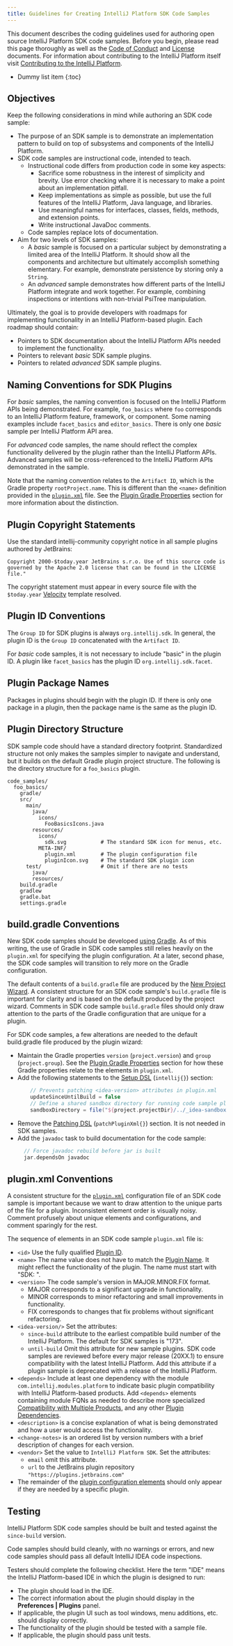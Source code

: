 ```yaml
---
title: Guidelines for Creating IntelliJ Platform SDK Code Samples
---
```


This document describes the coding guidelines used for authoring open source IntelliJ Platform SDK code samples.
Before you begin, please read this page thoroughly as well as the [Code of Conduct](/CODE_OF_CONDUCT.md) and [License](https://github.com/JetBrains/intellij-sdk-docs/blob/master/LICENSE.txt) documents.
For information about contributing to the IntelliJ Platform itself visit [Contributing to the IntelliJ Platform](/basics/platform_contributions.md).

  * Dummy list item
  {:toc}
  
## Objectives
Keep the following considerations in mind while authoring an SDK code sample:
* The purpose of an SDK sample is to demonstrate an implementation pattern to build on top of subsystems and components of the IntelliJ Platform.
* SDK code samples are instructional code, intended to teach.
  * Instructional code differs from production code in some key aspects:
    * Sacrifice some robustness in the interest of simplicity and brevity.
      Use error checking where it is necessary to make a point about an implementation pitfall.
    * Keep implementations as simple as possible, but use the full features of the IntelliJ Platform, Java language, and libraries. 
    * Use meaningful names for interfaces, classes, fields, methods, and extension points.
    * Write instructional JavaDoc comments.    
  * Code samples replace lots of documentation. 
* Aim for two levels of SDK samples:
  * A _basic_ sample is focused on a particular subject by demonstrating a limited area of the IntelliJ Platform. 
    It should show all the components and architecture but ultimately accomplish something elementary. 
    For example, demonstrate persistence by storing only a `String`.
  * An _advanced_ sample demonstrates how different parts of the IntelliJ Platform integrate and work together. 
    For example, combining inspections or intentions with non-trivial PsiTree manipulation.
 
Ultimately, the goal is to provide developers with roadmaps for implementing functionality in an IntelliJ Platform-based plugin.
Each roadmap should contain:
* Pointers to SDK documentation about the IntelliJ Platform APIs needed to implement the functionality.
* Pointers to relevant _basic_ SDK sample plugins.
* Pointers to related _advanced_ SDK sample plugins.

## Naming Conventions for SDK Plugins
For _basic_ samples, the naming convention is focused on the IntelliJ Platform APIs being demonstrated.
For example, `foo_basics` where `foo` corresponds to an IntelliJ Platform feature, framework, or component.
Some naming examples include `facet_basics` and `editor_basics`.
There is only one _basic_ sample per IntelliJ Platform API area.

For _advanced_ code samples, the name should reflect the complex functionality delivered by the plugin rather than the IntelliJ Platform APIs.
Advanced samples will be cross-referenced to the IntelliJ Platform APIs demonstrated in the sample.

Note that the naming convention relates to the `Artifact ID`, which is the Gradle property `rootProject.name`.
This is different than the `<name>` definition provided in the [`plugin.xml`](#pluginxml-conventions) file.
See the [Plugin Gradle Properties](/tutorials/build_system/prerequisites.md#plugin-gradle-properties-and-plugin-configuration-file-elements) section for more information about the distinction.


## Plugin Copyright Statements
Use the standard intellij-community copyright notice in all sample plugins authored by JetBrains:
```text  
Copyright 2000-$today.year JetBrains s.r.o. Use of this source code is governed by the Apache 2.0 license that can be found in the LICENSE file."  
```
The copyright statement must appear in every source file with the `$today.year` [Velocity](https://www.jetbrains.com/help/idea/copyright-profiles.html) template resolved.

## Plugin ID Conventions
The `Group ID` for SDK plugins is always `org.intellij.sdk`.
In general, the plugin ID is the `Group ID` concatenated with the `Artifact ID`.

For _basic_ code samples, it is not necessary to include "basic" in the plugin ID.
A plugin like `facet_basics` has the plugin ID `org.intellij.sdk.facet`.

## Plugin Package Names
Packages in plugins should begin with the plugin ID.
If there is only one package in a plugin, then the package name is the same as the plugin ID.

## Plugin Directory Structure
SDK sample code should have a standard directory footprint.
Standardized structure not only makes the samples simpler to navigate and understand, but it builds on the default Gradle plugin project structure.
The following is the directory structure for a `foo_basics` plugin.
```text
code_samples/
  foo_basics/
    gradle/
    src/
      main/
        java/
          icons/
            FooBasicsIcons.java
        resources/
          icons/
            sdk.svg           # The standard SDK icon for menus, etc.
          META-INF/
            plugin.xml        # The plugin configuration file
            pluginIcon.svg    # The standard SDK plugin icon
      test/                   # Omit if there are no tests
        java/
        resources/
    build.gradle
    gradlew
    gradle.bat
    settings.gradle
```

## build.gradle Conventions 
New SDK code samples should be developed [using Gradle](/tutorials/build_system.md). 
As of this writing, the use of Gradle in SDK code samples still relies heavily on the `plugin.xml` for specifying the plugin configuration.
At a later, second phase, the SDK code samples will transition to rely more on the Gradle configuration. 

The default contents of a `build.gradle` file are produced by the [New Project Wizard](/tutorials/build_system/prerequisites.md#creating-a-gradle-based-intellij-platform-plugin-with-new-project-wizard). 
A consistent structure for an SDK code sample's `build.gradle` file is important for clarity and is based on the default produced by the project wizard. 
Comments in SDK code sample `build.gradle` files should only draw attention to the parts of the Gradle configuration that are unique for a plugin.

For SDK code samples, a few alterations are needed to the default build.gradle file produced by the plugin wizard:
* Maintain the Gradle properties `version` (`project.version`) and `group` (`project.group`).
  See the [Plugin Gradle Properties](/tutorials/build_system/prerequisites.md#plugin-gradle-properties-and-plugin-configuration-file-elements) section for how these Gradle properties relate to the elements in `plugin.xml`.
* Add the following statements to the [Setup DSL](https://github.com/JetBrains/gradle-intellij-plugin/blob/master/README.md#setup-dsl) (`intellij{}`) section:
  ```groovy
      // Prevents patching <idea-version> attributes in plugin.xml
      updateSinceUntilBuild = false 
      // Define a shared sandbox directory for running code sample plugins within an IDE.
      sandboxDirectory = file("${project.projectDir}/../_idea-sandbox")
  ``` 
* Remove the [Patching DSL](https://github.com/JetBrains/gradle-intellij-plugin/blob/master/README.md#patching-dsl) (`patchPluginXml{}`) section.
  It is not needed in SDK samples.
* Add the `javadoc` task to build documentation for the code sample:
  ```groovy
    // Force javadoc rebuild before jar is built
    jar.dependsOn javadoc
  ```

## plugin.xml Conventions
A consistent structure for the [`plugin.xml`](/basics/plugin_structure/plugin_configuration_file.md) configuration file of an SDK code sample is important because we want to draw attention to the unique parts of the file for a plugin.
Inconsistent element order is visually noisy.
Comment profusely about unique elements and configurations, and comment sparingly for the rest.

The sequence of elements in an SDK code sample `plugin.xml` file is:
* `<id>` Use the fully qualified [Plugin ID](#plugin-id-conventions).
* `<name>` The name value does not have to match the [Plugin Name](#naming-conventions-for-sdk-plugins).
  It might reflect the functionality of the plugin.
  The name must start with "SDK: ".
* `<version>` The code sample's version in MAJOR.MINOR.FIX format.
  * MAJOR corresponds to a significant upgrade in functionality.
  * MINOR corresponds to minor refactoring and small improvements in functionality. 
  * FIX corresponds to changes that fix problems without significant refactoring.
* `<idea-version/>` Set the attributes:
  * `since-build` attribute to the earliest compatible build number of the IntelliJ Platform.
    The default for SDK samples is "173".
  * `until-build` Omit this attribute for new sample plugins.
    SDK code samples are reviewed before every major release (20XX.1) to ensure compatibility with the latest IntelliJ Platform.
    Add this attribute if a plugin sample is deprecated with a release of the IntelliJ Platform.
* `<depends>` Include at least one dependency with the module `com.intellij.modules.platform` to indicate basic plugin compatibility with IntelliJ Platform-based products.
  Add `<depends>` elements containing module FQNs as needed to describe more specialized [Compatibility with Multiple Products](/basics/getting_started/plugin_compatibility.md), and any other [Plugin Dependencies](/basics/plugin_structure/plugin_dependencies.md). 
* `<description>` is a concise explanation of what is being demonstrated and how a user would access the functionality.
* `<change-notes>` is an ordered list by version numbers with a brief description of changes for each version.
* `<vendor>` Set the value to `IntelliJ Platform SDK`.
  Set the attributes:
  * `email` omit this attribute. 
  * `url` to the JetBrains plugin repository `"https://plugins.jetbrains.com"`
* The remainder of the [plugin configuration elements](/basics/plugin_structure/plugin_configuration_file.md) should only appear if they are needed by a specific plugin.

## Testing
IntelliJ Platform SDK code samples should be built and tested against the `since-build` version.

Code samples should build cleanly, with no warnings or errors, and new code samples should pass all default IntelliJ IDEA code inspections.

Testers should complete the following checklist. 
Here the term "IDE" means the IntelliJ Platform-based IDE in which the plugin is designed to run:
* The plugin should load in the IDE.
* The correct information about the plugin should display in the **Preferences \| Plugins** panel.
* If applicable, the plugin UI such as tool windows, menu additions, etc. should display correctly.
* The functionality of the plugin should be tested with a sample file.
* If applicable, the plugin should pass unit tests.